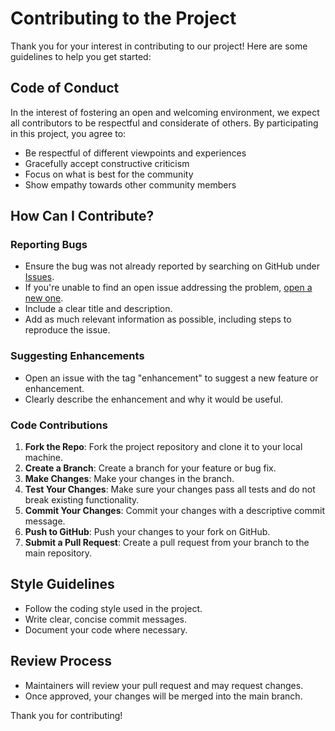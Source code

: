 # Contributing to the Project

Thank you for your interest in contributing to our project! Here are some guidelines to help you get started:

## Code of Conduct

In the interest of fostering an open and welcoming environment, we expect all contributors to be respectful and considerate of others. By participating in this project, you agree to:

- Be respectful of different viewpoints and experiences
- Gracefully accept constructive criticism
- Focus on what is best for the community
- Show empathy towards other community members

## How Can I Contribute?

### Reporting Bugs

- Ensure the bug was not already reported by searching on GitHub under [Issues](https://github.com/user/repo/issues).
- If you're unable to find an open issue addressing the problem, [open a new one](https://github.com/user/repo/issues/new).
- Include a clear title and description.
- Add as much relevant information as possible, including steps to reproduce the issue.

### Suggesting Enhancements

- Open an issue with the tag "enhancement" to suggest a new feature or enhancement.
- Clearly describe the enhancement and why it would be useful.

### Code Contributions

1. **Fork the Repo**: Fork the project repository and clone it to your local machine.
2. **Create a Branch**: Create a branch for your feature or bug fix.
3. **Make Changes**: Make your changes in the branch.
4. **Test Your Changes**: Make sure your changes pass all tests and do not break existing functionality.
5. **Commit Your Changes**: Commit your changes with a descriptive commit message.
6. **Push to GitHub**: Push your changes to your fork on GitHub.
7. **Submit a Pull Request**: Create a pull request from your branch to the main repository.

## Style Guidelines

- Follow the coding style used in the project.
- Write clear, concise commit messages.
- Document your code where necessary.

## Review Process

- Maintainers will review your pull request and may request changes.
- Once approved, your changes will be merged into the main branch.

Thank you for contributing!
